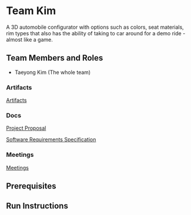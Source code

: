 # Team Kim

A 3D automobile configurator with options such as colors, seat materials, rim types that also has the ability of taking to car around for a demo ride - almost like a game.

## Team Members and Roles

* Taeyong Kim (The whole team)


### Artifacts
[Artifacts](https://github.com/taeyongkim95/GVSU-CIS641-TEAMKIM/tree/master/artifacts)

### Docs
[Project Proposal](https://github.com/taeyongkim95/GVSU-CIS641-TEAMKIM/blob/master/docs/proposal.md)

[Software Requirements Specification](https://github.com/taeyongkim95/GVSU-CIS641-TEAMKIM/blob/master/docs/software_requirements_specification.md)

### Meetings
[Meetings](https://github.com/taeyongkim95/GVSU-CIS641-TEAMKIM/tree/master/meetings)

## Prerequisites

## Run Instructions
